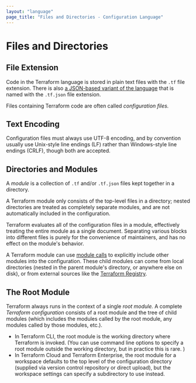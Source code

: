 ```yaml
---
layout: "language"
page_title: "Files and Directories - Configuration Language"
---
```


# Files and Directories

## File Extension

Code in the Terraform language is stored in plain text files with the `.tf` file
extension. There is also
[a JSON-based variant of the language](./syntax-json.html) that is named with
the `.tf.json` file extension.

Files containing Terraform code are often called _configuration files._

## Text Encoding

Configuration files must always use UTF-8 encoding, and by convention
usually use Unix-style line endings (LF) rather than Windows-style
line endings (CRLF), though both are accepted.

## Directories and Modules

A _module_ is a collection of `.tf` and/or `.tf.json` files kept together in a
directory.

A Terraform module only consists of the top-level files in a directory; nested
directories are treated as completely separate modules, and are not
automatically included in the configuration.

Terraform evaluates all of the configuration files in a module, effectively
treating the entire module as a single document. Separating various blocks into
different files is purely for the convenience of maintainers, and has no
effect on the module's behavior.

A Terraform module can use [module calls](/docs/configuration/modules.html) to
explicitly include other modules into the configuration. These child modules can
come from local directories (nested in the parent module's directory, or
anywhere else on disk), or from external sources like the
[Terraform Registry](https://registry.terraform.io).

## The Root Module

Terraform always runs in the context of a single _root module._ A complete
_Terraform configuration_ consists of a root module and the tree of child
modules (which includes the modules called by the root module, any modules
called by those modules, etc.).

- In Terraform CLI, the root module is the working directory where Terraform is
  invoked. (You can use command line options to specify a root module outside
  the working directory, but in practice this is rare. )
- In Terraform Cloud and Terraform Enterprise, the root module for a workspace
  defaults to the top level of the configuration directory (supplied via version
  control repository or direct upload), but the workspace settings can specify a
  subdirectory to use instead.

